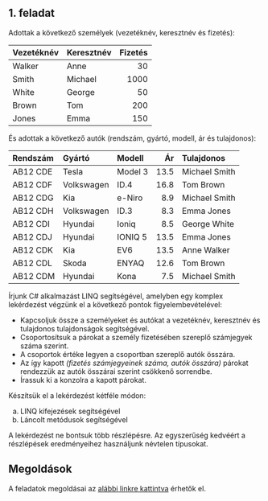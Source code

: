## 1. feladat

Adottak a következő személyek (vezetéknév, keresztnév és fizetés):

| Vezetéknév | Keresztnév | Fizetés |
|:-----------|:-----------|--------:|
| Walker     | Anne       | 30      |
| Smith      | Michael    | 1000    |
| White      | George     | 50      |
| Brown      | Tom        | 200     |
| Jones      | Emma       | 150     |

És adottak a következő autók (rendszám, gyártó, modell, ár és tulajdonos):

| Rendszám | Gyártó     | Modell  | Ár   | Tulajdonos    |
|:---------|:-----------|:--------|-----:|:--------------|
| AB12 CDE | Tesla      | Model 3 | 13.5 | Michael Smith |
| AB12 CDF | Volkswagen | ID.4    | 16.8 | Tom Brown     |
| AB12 CDG | Kia        | e-Niro  | 8.9  | Michael Smith |
| AB12 CDH | Volkswagen | ID.3    | 8.3  | Emma Jones    |
| AB12 CDI | Hyundai    | Ioniq   | 8.5  | George White  |
| AB12 CDJ | Hyundai    | IONIQ 5 | 13.5 | Emma Jones    |
| AB12 CDK | Kia        | EV6     | 13.5 | Anne Walker   |
| AB12 CDL | Skoda      | ENYAQ   | 12.6 | Tom Brown     |
| AB12 CDM | Hyundai    | Kona    | 7.5  | Michael Smith |

Írjunk C# alkalmazást LINQ segítségével, amelyben egy komplex lekérdezést végzünk el a következő pontok figyelembevételével:

* Kapcsoljuk össze a személyeket és autókat a vezetéknév, keresztnév és tulajdonos tulajdonságok segítségével.
* Csoportosítsuk a párokat a személy fizetésében szereplő számjegyek száma szerint.
* A csoportok értéke legyen a csoportban szereplő autók összára.
* Az így kapott *(fizetés számjegyeinek száma, autók összára)* párokat rendezzük az autók összárai szerint csökkenő sorrendbe.
* Írassuk ki a konzolra a kapott párokat.

Készítsük el a lekérdezést kétféle módon:

<ol type="a">
  <li>LINQ kifejezések segítségével</li>
  <li>Láncolt metódusok segítségével</li>
</ol>

A lekérdezést ne bontsuk több részlépésre. Az egyszerűség kedvéért a részlépések eredményeihez használjunk névtelen típusokat.

## Megoldások

A feladatok megoldásai az [alábbi linkre kattintva](assets/courses/db/lab03/solution.zip) érhetők el.
